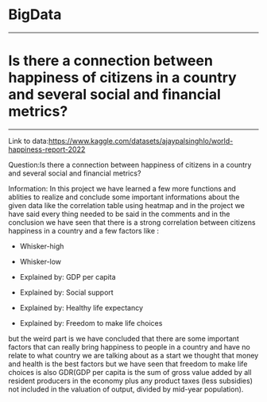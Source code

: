 # BigData

---

# Is there a connection between happiness of citizens in a country and several social and financial metrics?

---

Link to data:https://www.kaggle.com/datasets/ajaypalsinghlo/world-happiness-report-2022

Question:Is there a connection between happiness of citizens in a country and several social and financial metrics?


Information: In this project we have learned a few more functions and ablities to realize and conclude some important informations about the given data like the correlation table using heatmap
and in the project we have said every thing needed to be said in the comments and in the conclusion we have seen that there is a strong correlation between citizens happiness in a country and a few factors
like :
- Whisker-high

- Whisker-low	

- Explained by: GDP per capita	

- Explained by: Social support	

- Explained by: Healthy life expectancy	

- Explained by: Freedom to make life choices

but the weird part is we have concluded that there are some important factors that can really bring happiness to people in a country and have no relate to what country we are talking about
as a start we thought that money and health is the best factors but we have seen that freedom to make life choices is also GDR(GDP per capita is the sum of gross value added by all resident producers in the economy plus any product taxes (less subsidies) not included in the valuation of output, divided by mid-year population).


